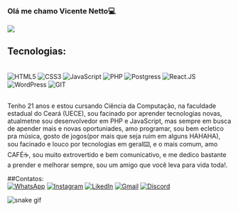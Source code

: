 ### Olá me chamo Vicente Netto💻

<picture>
<source 
  srcset="https://github-readme-stats.vercel.app/api?username=vicenthynetto&show_icons=true&theme=dark"
  media="(prefers-color-scheme: dark)"
/>
<source
  srcset="https://github-readme-stats.vercel.app/api?username=vicenthynetto&show_icons=true"
  media="(prefers-color-scheme: light), (prefers-color-scheme: no-preference)"
/>
<img src="https://github-readme-stats.vercel.app/api?username=vicenthynetto&show_icons=true" />
</picture>

## Tecnologias:

<div style="display: inline_block"></br>
	<img align="center" alt="HTML5" src="https://img.shields.io/badge/HTML5-E34F26?style=for-the-badge&logo=html5&logoColor=white" />
	<img align="center" alt="CSS3" src="https://img.shields.io/badge/CSS3-1572B6?style=for-the-badge&logo=css3&logoColor=white" />
	<img align="center" alt="JavaScript" src="https://img.shields.io/badge/JavaScript-F7DF1E?style=for-the-badge&logo=javascript&logoColor=black" />
	<img align="center" alt="PHP" src="https://img.shields.io/badge/PHP-777BB4?style=for-the-badge&logo=php&logoColor=white" />
	<img align="center" alt="Postgress" src="https://img.shields.io/badge/PostgreSQL-316192?style=for-the-badge&logo=postgresql&logoColor=white" />
	<img align="center" alt="React.JS" src="https://img.shields.io/badge/React-20232A?style=for-the-badge&logo=react&logoColor=61DAFB" />
	<img align="center" alt="WordPress" src="https://img.shields.io/badge/Wordpress-21759B?style=for-the-badge&logo=wordpress&logoColor=white" />
	<img align="center" alt="GIT" src="https://img.shields.io/badge/GIT-E44C30?style=for-the-badge&logo=git&logoColor=white" />
</div></br>

Tenho 21 anos e estou cursando Ciência da Computação, na faculdade estadual do Ceará (UECE), sou facinado por aprender tecnologias novas, atualmetne sou desenvolvedor em PHP e JavaScript, mas sempre em busca de apender mais e novas oportuniades, amo programar, sou bem ecletico pra música, gosto de jogos(por mais que seja ruim em alguns HAHAHA), sou facinado e louco por tecnologias em geral⌨️, e o mais comum, amo CAFÉ☕, sou muito extrovertido e bem comunicativo, e me dedico bastante a prender e melhorar sempre, sou um amigo que você leva para vida toda!.

##Contatos:</br>
[![WhatsApp](https://img.shields.io/badge/WhatsApp-25D366?style=for-the-badge&logo=whatsapp&logoColor=white)](https://web.whatsapp.com/85996006374)
[![Instagram](https://img.shields.io/badge/Instagram-E4405F?style=for-the-badge&logo=instagram&logoColor=white)](https://instagram.com/vicente_netto019)
[![LikedIn](https://img.shields.io/badge/LinkedIn-0077B5?style=for-the-badge&logo=linkedin&logoColor=white)](https://www.linkedin.com/in/vicente-peixoto-74017b193/)
[![Gmail](https://img.shields.io/badge/Gmail-D14836?style=for-the-badge&logo=gmail&logoColor=white)](mailto:vicenthy.netto@gmail.com)
[![Discord](https://img.shields.io/badge/Discord-7289DA?style=for-the-badge&logo=discord&logoColor=white)](https://discord.gg/VicenteNetto#3554)

![snake gif](https://github.com/vicenthynetto/vicenthynetto/blob/output/github-contribution-grid-snake.svg)
